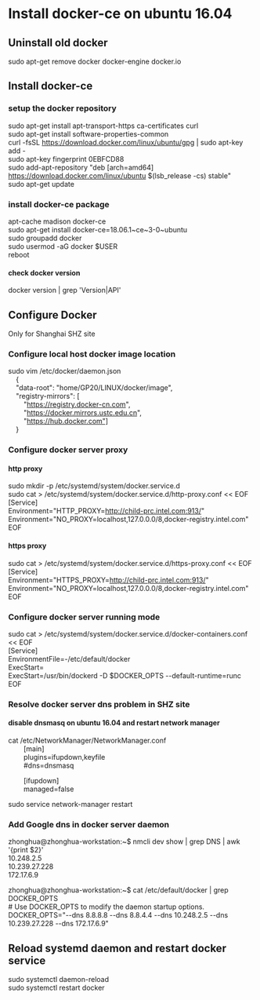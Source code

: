 # Install docker-ce on ubuntu 16.04
## Uninstall old docker
sudo apt-get remove docker docker-engine docker.io  

## Install docker-ce
### setup the docker repository
sudo apt-get install apt-transport-https ca-certificates curl  
sudo apt-get install software-properties-common  
curl -fsSL https://download.docker.com/linux/ubuntu/gpg | sudo apt-key add -  
sudo apt-key fingerprint 0EBFCD88  
sudo add-apt-repository "deb [arch=amd64] https://download.docker.com/linux/ubuntu $(lsb_release -cs) stable"  
sudo apt-get update  

### install docker-ce package
apt-cache madison docker-ce  
sudo apt-get install docker-ce=18.06.1\~ce\~3-0\~ubuntu  
sudo groupadd docker  
sudo usermod -aG docker $USER  
reboot  

#### check docker version
docker version | grep 'Version\|API'  

## Configure Docker
Only for Shanghai SHZ site
### Configure local host docker image location
sudo vim /etc/docker/daemon.json  
&nbsp;&nbsp;&nbsp;&nbsp;{    
&nbsp;&nbsp;&nbsp;&nbsp;"data-root": "home/GP20/LINUX/docker/image",   
&nbsp;&nbsp;&nbsp;&nbsp;"registry-mirrors": [  
&nbsp;&nbsp;&nbsp;&nbsp;&nbsp;&nbsp;&nbsp;&nbsp;"https://registry.docker-cn.com",  
&nbsp;&nbsp;&nbsp;&nbsp;&nbsp;&nbsp;&nbsp;&nbsp;"https://docker.mirrors.ustc.edu.cn",  
&nbsp;&nbsp;&nbsp;&nbsp;&nbsp;&nbsp;&nbsp;&nbsp;"https://hub.docker.com"]   
&nbsp;&nbsp;&nbsp;&nbsp;}  
### Configure docker server proxy
#### http proxy
sudo mkdir -p /etc/systemd/system/docker.service.d  
sudo cat > /etc/systemd/system/docker.service.d/http-proxy.conf << EOF  
[Service]  
Environment="HTTP_PROXY=http://child-prc.intel.com:913/"  
Environment="NO_PROXY=localhost,127.0.0.0/8,docker-registry.intel.com"  
EOF  
  
#### https proxy
sudo cat > /etc/systemd/system/docker.service.d/https-proxy.conf << EOF  
[Service]  
Environment="HTTPS_PROXY=http://child-prc.intel.com:913/"  
Environment="NO_PROXY=localhost,127.0.0.0/8,docker-registry.intel.com"  
EOF  
  
### Configure docker server running mode
sudo cat > /etc/systemd/system/docker.service.d/docker-containers.conf  << EOF  
[Service]  
EnvironmentFile=-/etc/default/docker  
ExecStart=  
ExecStart=/usr/bin/dockerd -D $DOCKER_OPTS --default-runtime=runc  
EOF  
  
### Resolve docker server dns problem in SHZ site
#### disable dnsmasq on ubuntu 16.04 and restart network manager
cat /etc/NetworkManager/NetworkManager.conf  
&nbsp;&nbsp;&nbsp;&nbsp;&nbsp;&nbsp;&nbsp;&nbsp;[main]  
&nbsp;&nbsp;&nbsp;&nbsp;&nbsp;&nbsp;&nbsp;&nbsp;plugins=ifupdown,keyfile   
&nbsp;&nbsp;&nbsp;&nbsp;&nbsp;&nbsp;&nbsp;&nbsp;#dns=dnsmasq  
  
&nbsp;&nbsp;&nbsp;&nbsp;&nbsp;&nbsp;&nbsp;&nbsp;[ifupdown]    
&nbsp;&nbsp;&nbsp;&nbsp;&nbsp;&nbsp;&nbsp;&nbsp;managed=false   
  
sudo service network-manager restart  
  
### Add Google dns in docker server daemon
 zhonghua@zhonghua-workstation:~$ nmcli dev show | grep DNS | awk '{print $2}'  
 10.248.2.5  
 10.239.27.228  
 172.17.6.9  
  
 zhonghua@zhonghua-workstation:~$ cat /etc/default/docker  | grep DOCKER_OPTS  
\# Use DOCKER_OPTS to modify the daemon startup options.  
 DOCKER_OPTS="--dns 8.8.8.8 --dns 8.8.4.4 --dns 10.248.2.5 --dns 10.239.27.228 --dns 172.17.6.9"  
  
## Reload systemd daemon and restart docker service
sudo systemctl daemon-reload  
sudo systemctl restart docker  
